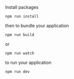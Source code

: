 Install packages
```
npm run install
```
then to bundle your application

```
npm run build
```
or
```
npm run watch
```

to run your application

```
npm run dev
```
